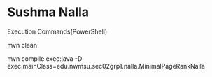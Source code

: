 # Sushma Nalla

Execution Commands(PowerShell)

mvn clean

mvn compile exec:java -D exec.mainClass=edu.nwmsu.sec02grp1.nalla.MinimalPageRankNalla

